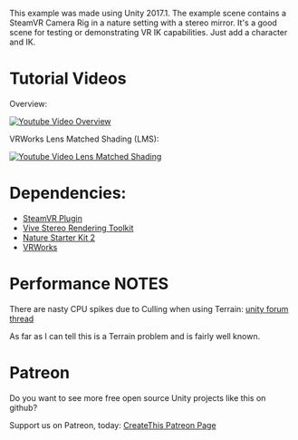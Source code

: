 This example was made using Unity 2017.1. The example scene contains a SteamVR Camera Rig in a nature setting with a stereo mirror. It's a good scene for testing or demonstrating VR IK capabilities. Just add a character and IK.

# Tutorial Videos

Overview:

[![Youtube Video Overview](https://img.youtube.com/vi/45OqxsAdJ3I/0.jpg)](https://www.youtube.com/watch?v=45OqxsAdJ3I)

VRWorks Lens Matched Shading (LMS):

[![Youtube Video Lens Matched Shading](https://img.youtube.com/vi/kCiRywpAFrg/0.jpg)](https://www.youtube.com/watch?v=kCiRywpAFrg)

# Dependencies:
- [SteamVR Plugin](https://www.assetstore.unity3d.com/#!/content/32647?aid=1100l35sb)
- [Vive Stereo Rendering Toolkit](https://www.assetstore.unity3d.com/#!/content/71255?aid=1100l35sb)
- [Nature Starter Kit 2](https://www.assetstore.unity3d.com/#!/content/52977?aid=1100l35sb)
- [VRWorks](https://www.assetstore.unity3d.com/#!/content/83505?aid=1100l35sb)

# Performance NOTES
There are nasty CPU spikes due to Culling when using Terrain: [unity forum thread](https://forum.unity3d.com/threads/unity-terrain-and-grass-cpu-spikes-in-terrain-data-buildpatchmesh.249089/)

As far as I can tell this is a Terrain problem and is fairly well known.

# Patreon
Do you want to see more free open source Unity projects like this on github?

Support us on Patreon, today: [CreateThis Patreon Page](https://www.patreon.com/createthis)
